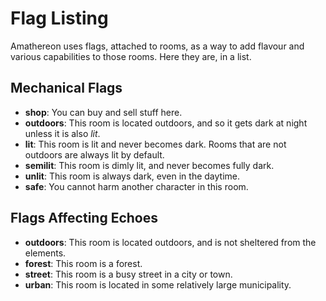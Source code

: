 # Flag Listing

Amathereon uses flags, attached to rooms, as a way to add flavour and various capabilities to those rooms. Here they are, in a list.

## Mechanical Flags

- **shop**: You can buy and sell stuff here.
- **outdoors**: This room is located outdoors, and so it gets dark at night unless it is also *lit*.
- **lit**: This room is lit and never becomes dark. Rooms that are not outdoors are always lit by default.
- **semilit**: This room is dimly lit, and never becomes fully dark.
- **unlit**: This room is always dark, even in the daytime.
- **safe**: You cannot harm another character in this room.

## Flags Affecting Echoes

- **outdoors**: This room is located outdoors, and is not sheltered from the elements.
- **forest**: This room is a forest.
- **street**: This room is a busy street in a city or town.
- **urban**: This room is located in some relatively large municipality.
